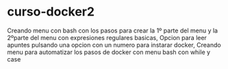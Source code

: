 # curso-docker2
Creando menu con bash con los pasos para crear la 1º parte del menu y la 2ºparte del menu con expresiones regulares basicas,
Opcion para leer apuntes pulsando una opcion con un numero para instarar docker,
Creando menu para automatizar los pasos de docker con menu bash con while y case
